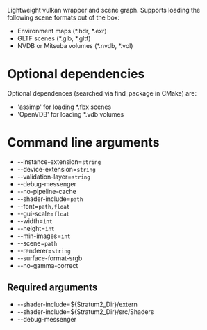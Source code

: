 Lightweight vulkan wrapper and scene graph. Supports loading the following scene formats out of the box:
* Environment maps (\*.hdr, \*.exr)
* GLTF scenes (\*.glb, \*.gltf)
* NVDB or Mitsuba volumes (\*.nvdb, \*.vol)

# Optional dependencies
Optional dependences (searched via find_package in CMake) are:
- 'assimp' for loading \*.fbx scenes
- 'OpenVDB' for loading \*.vdb volumes

# Command line arguments
* --instance-extension=`string`
* --device-extension=`string`
* --validation-layer=`string`
* --debug-messenger
* --no-pipeline-cache
* --shader-include=`path`
* --font=`path,float`
* --gui-scale=`float`
* --width=`int`
* --height=`int`
* --min-images=`int`
* --scene=`path`
* --renderer=`string`
* --surface-format-srgb
* --no-gamma-correct

## Required arguments
* --shader-include=${Stratum2_Dir}/extern
* --shader-include=${Stratum2_Dir}/src/Shaders
* --debug-messenger